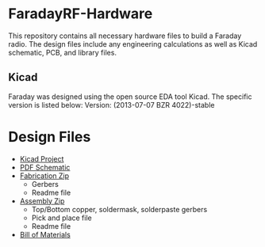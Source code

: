 # FaradayRF-Hardware
This repository contains all necessary hardware files to build a Faraday radio. The design files include any engineering calculations as well as Kicad schematic, PCB, and library files.

## Kicad
Faraday was designed using the open source EDA tool Kicad. The specific version is listed below:
Version: (2013-07-07 BZR 4022)-stable

# Design Files
 * [Kicad Project](https://github.com/FaradayRF/FaradayRF-Hardware/blob/master/Kicad-Faraday/Faraday.pro)
 * [PDF Schematic](https://github.com/FaradayRF/FaradayRF-Hardware/blob/master/Kicad-Faraday/OutputFiles/FaradayRF-SCH.pdf)
 * [Fabrication Zip](https://github.com/FaradayRF/FaradayRF-Hardware/blob/master/Kicad-Faraday/OutputFiles/Faraday-RevD-FAB.zip)
   * Gerbers
   * Readme file
 * [Assembly Zip](https://github.com/FaradayRF/FaradayRF-Hardware/blob/master/Kicad-Faraday/OutputFiles/Faraday-RevD-ASSY.zip)
   * Top/Bottom copper, soldermask, solderpaste gerbers
   * Pick and place file
   * Readme file
  * [Bill of Materials](https://github.com/FaradayRF/FaradayRF-Hardware/blob/master/Kicad-Faraday/OutputFiles/Faraday-REVD(BOM).xlsx)
   